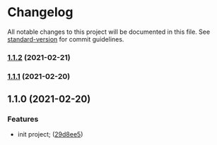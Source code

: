 # Changelog

All notable changes to this project will be documented in this file. See [standard-version](https://github.com/conventional-changelog/standard-version) for commit guidelines.

### [1.1.2](https://github.com-personal_sm///compare/v1.1.1...v1.1.2) (2021-02-21)

### [1.1.1](https://github.com-personal_sm///compare/v1.1.0...v1.1.1) (2021-02-20)

## 1.1.0 (2021-02-20)


### Features

* init project; ([29d8ee5](https://github.com-personal_sm///commit/29d8ee5f7af7f6368db9e8565e3ad14e89088289))
